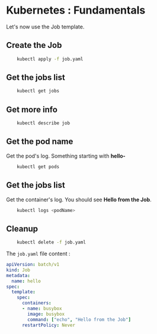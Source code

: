 # Kubernetes : Fundamentals

Let's now use the Job template.

## Create the Job

```bash
    kubectl apply -f job.yaml
```

## Get the jobs list

```bash
    kubectl get jobs
```

## Get more info

```bash
    kubectl describe job
```

## Get the pod name

Get the pod's log.  Something starting with **hello-**

```bash
    kubectl get pods
```

## Get the jobs list

Get the container's log.  You should see **Hello from the Job**.

```bash
    kubectl logs <podName>
```

## Cleanup

```bash
    kubectl delete -f job.yaml
```

The `job.yaml` file content :

```yaml
apiVersion: batch/v1
kind: Job
metadata:
  name: hello
spec:
  template:
    spec:
      containers:
      - name: busybox
        image: busybox
        command: ["echo", "Hello from the Job"]
      restartPolicy: Never
```
